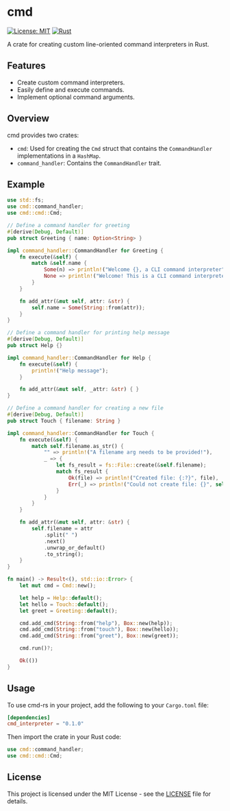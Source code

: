 # cmd

[![License: MIT](https://img.shields.io/badge/License-MIT-yellow.svg)](https://opensource.org/licenses/MIT)
[![Rust](https://img.shields.io/badge/Rust-1.60%2B-blue.svg)](https://www.rust-lang.org/)

A crate for creating custom line-oriented command interpreters in Rust.

## Features

- Create custom command interpreters.
- Easily define and execute commands.
- Implement optional command arguments.

## Overview

cmd provides two crates:
- `cmd`: Used for creating the `Cmd` struct that contains the `CommandHandler` implementations in a `HashMap`.
- `command_handler`: Contains the `CommandHandler` trait.

## Example

```rust
use std::fs;
use cmd::command_handler;
use cmd::cmd::Cmd;

// Define a command handler for greeting
#[derive(Debug, Default)]
pub struct Greeting { name: Option<String> }

impl command_handler::CommandHandler for Greeting {
    fn execute(&self) {
        match &self.name {
            Some(n) => println!("Welcome {}, a CLI command interpreter", n),
            None => println!("Welcome! This is a CLI command interpreter"),
        }
    }

    fn add_attr(&mut self, attr: &str) {
        self.name = Some(String::from(attr));
    }
}

// Define a command handler for printing help message
#[derive(Debug, Default)]
pub struct Help {}

impl command_handler::CommandHandler for Help {
    fn execute(&self) {
        println!("Help message");
    }

    fn add_attr(&mut self, _attr: &str) { }
}

// Define a command handler for creating a new file
#[derive(Debug, Default)]
pub struct Touch { filename: String }

impl command_handler::CommandHandler for Touch {
    fn execute(&self) {
        match self.filename.as_str() {
            "" => println!("A filename arg needs to be provided!"),
            _ => {
                let fs_result = fs::File::create(&self.filename);
                match fs_result {
                    Ok(file) => println!("Created file: {:?}", file),
                    Err(_) => println!("Could not create file: {}", self.filename)
                }
            }
        }
    }

    fn add_attr(&mut self, attr: &str) {
        self.filename = attr
            .split(" ")
            .next()
            .unwrap_or_default()
            .to_string();
    }
}

fn main() -> Result<(), std::io::Error> {
    let mut cmd = Cmd::new();

    let help = Help::default();
    let hello = Touch::default();
    let greet = Greeting::default();

    cmd.add_cmd(String::from("help"), Box::new(help));
    cmd.add_cmd(String::from("touch"), Box::new(hello));
    cmd.add_cmd(String::from("greet"), Box::new(greet));

    cmd.run()?;

    Ok(())
}
```

## Usage

To use cmd-rs in your project, add the following to your `Cargo.toml` file:

```toml
[dependencies]
cmd_interpreter = "0.1.0"
```

Then import the crate in your Rust code:

```rust
use cmd::command_handler;
use cmd::cmd::Cmd;
```

## License

This project is licensed under the MIT License - see the [LICENSE](LICENSE) file for details.

```